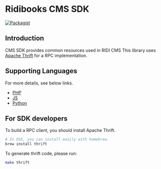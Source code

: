 # Ridibooks CMS SDK

[![Packagist](https://img.shields.io/packagist/v/ridibooks/cms-sdk.svg)](https://packagist.org/packages/ridibooks/cms-sdk)

## Introduction

CMS SDK provides common resources used in RIDI CMS
This library uses [Apache Thrift](https://thrift.apache.org) for a RPC implementation.

## Supporting Languages

For more details, see below links.

- [PHP](./lib/php/README.md)
- [JS](./lib/js/README.md)
- [Python](./lib/python/README.md)

## For SDK developers

To build a RPC client, you should install Apache Thrift.

``` sh
# In OSX, you can install easily with homebrew.
brew install thrift
```

To generate thrift code, please run:

``` sh
make thrift
```
